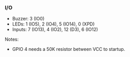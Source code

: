### I/O

* Buzzer: 3 (IO0)
* LEDs: 1 (IO5), 2 (IO4), 5 (IO14), 0 (XPD)
* Inputs: 7 (IO13), 4 (IO2), 12 (D3), 6 (IO12)

Notes:

* GPIO 4 needs a 50K resistor between VCC to startup.
